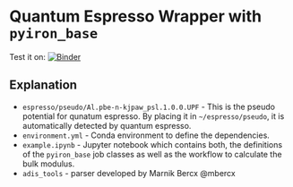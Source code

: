 # Quantum Espresso Wrapper with `pyiron_base`

Test it on: [![Binder](https://mybinder.org/badge_logo.svg)](https://mybinder.org/v2/gh/jan-janssen/quantum_espresso_pyiron_base/latest?labpath=example.ipynb)

## Explanation 
* `espresso/pseudo/Al.pbe-n-kjpaw_psl.1.0.0.UPF` - This is the pseudo potential for qunatum espresso. By placing it in `~/espresso/pseudo`, it is automatically detected by quantum espresso.
* `environment.yml` - Conda environment to define the dependencies.
* `example.ipynb` - Jupyter notebook which contains both, the definitions of the `pyiron_base` job classes as well as the workflow to calculate the bulk modulus. 
* `adis_tools` - parser developed by Marnik Bercx @mbercx
